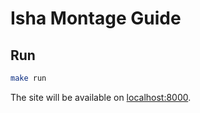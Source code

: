 # Isha Montage Guide

## Run
```zsh
make run
```

The site will be available on [localhost:8000](http://localhost:8000).

